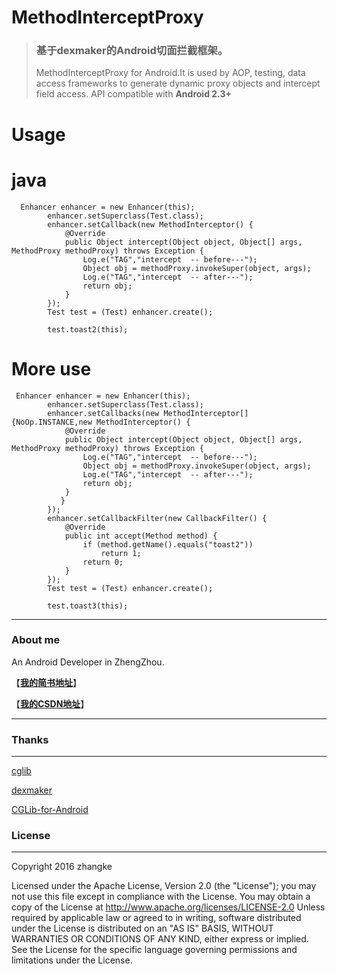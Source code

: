 
# MethodInterceptProxy

>### 基于dexmaker的Android切面拦截框架。
>MethodInterceptProxy for Android.It is used by AOP, testing, data access frameworks to generate dynamic proxy objects and intercept field access.
> API compatible with **Android 2.3+**

# Usage 
# java

```
  Enhancer enhancer = new Enhancer(this);
        enhancer.setSuperclass(Test.class);
        enhancer.setCallback(new MethodInterceptor() {
            @Override
            public Object intercept(Object object, Object[] args, MethodProxy methodProxy) throws Exception {
                Log.e("TAG","intercept  -- before---");
                Object obj = methodProxy.invokeSuper(object, args);
                Log.e("TAG","intercept  -- after---");
                return obj;
            }
        });
        Test test = (Test) enhancer.create();

        test.toast2(this);

```
# More use 
```
 Enhancer enhancer = new Enhancer(this);
        enhancer.setSuperclass(Test.class);
        enhancer.setCallbacks(new MethodInterceptor[]{NoOp.INSTANCE,new MethodInterceptor() {
            @Override
            public Object intercept(Object object, Object[] args, MethodProxy methodProxy) throws Exception {
                Log.e("TAG","intercept  -- before---");
                Object obj = methodProxy.invokeSuper(object, args);
                Log.e("TAG","intercept  -- after---");
                return obj;
            }
           }
        });
        enhancer.setCallbackFilter(new CallbackFilter() {
            @Override
            public int accept(Method method) {
                if (method.getName().equals("toast2"))
                    return 1;
                return 0;
            }
        });
        Test test = (Test) enhancer.create();

        test.toast3(this);
```


---
### About me

An Android Developer in ZhengZhou.

【[**我的简书地址**](http://www.jianshu.com/users/3c751e06dc32/latest_articles)】

【[**我的CSDN地址**](http://blog.csdn.net/zhangke3016)】

---

### Thanks
---

[cglib](https://github.com/cglib/cglib)

[dexmaker](https://github.com/linkedin/dexmaker)

[CGLib-for-Android](https://github.com/leo-ouyang/CGLib-for-Android)

### License

---

Copyright  2016  zhangke

Licensed under the Apache License, Version 2.0 (the "License");
you may not use this file except in compliance with the License.
You may obtain a copy of the License at 
http://www.apache.org/licenses/LICENSE-2.0
Unless required by applicable law or agreed to in writing, software
distributed under the License is distributed on an "AS IS" BASIS,
WITHOUT WARRANTIES OR CONDITIONS OF ANY KIND, either express or implied.
See the License for the specific language governing permissions and
limitations under the License.
